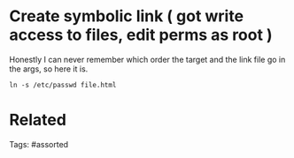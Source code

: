 # Create symbolic link ( got write access to files, edit perms as root )
Honestly I can never remember which order the target and the link file go in the args, so here it is.
```
ln -s /etc/passwd file.html
```

# Related

Tags:
    #assorted
